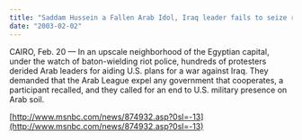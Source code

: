 ```yaml
---
title: "Saddam Hussein a Fallen Arab Idol, Iraq leader fails to seize regional sympathies"
date: "2003-02-02"
---
```


CAIRO, Feb. 20 — In an upscale neighborhood of the Egyptian capital, under the watch of baton-wielding riot police, hundreds of protesters derided Arab leaders for aiding U.S. plans for a war against Iraq. They demanded that the Arab League expel any government that cooperates, a participant recalled, and they called for an end to U.S. military presence on Arab soil. 

[http://www.msnbc.com/news/874932.asp?0sl=-13](http://www.msnbc.com/news/874932.asp?0sl=-13)
